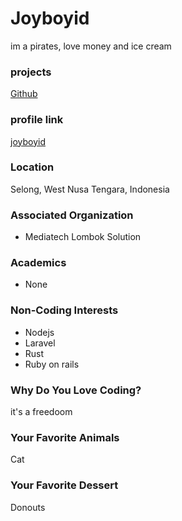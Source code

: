 # Joyboyid
im a pirates, love money and ice cream

### projects
[Github](https://github.com/joyboyid/blog-pringgaselaliterasi)
### profile link
[joyboyid](https://github.com/joyboyid)

### Location
Selong, West Nusa Tengara, Indonesia

### Associated Organization
- Mediatech Lombok Solution

### Academics
- None

### Non-Coding Interests
- Nodejs
- Laravel
- Rust
- Ruby on rails

### Why Do You Love Coding?
it's a freedoom

### Your Favorite Animals
Cat

### Your Favorite Dessert
Donouts

